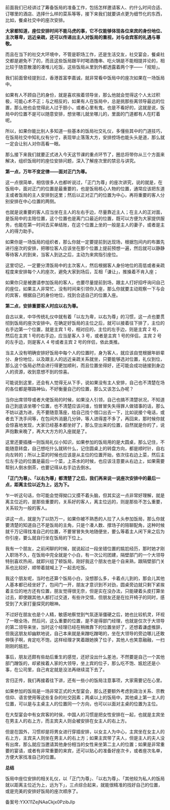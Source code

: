 前面我们已经讲过了筹备饭局的准备工作，包括怎样邀请客人、约什么时间合适、订哪里的酒店、选择什么样的菜系等等，接下来我们就要讲点更为细节化的东西，比如，餐桌社交中的座次安排。

**大家都知道，座位安排时间不能马虎的事，它不仅能够体现各位来宾的身份地位、主次尊卑，远近亲疏，还可以传递出主人对饭局的重视，对与会宾客的礼遇与尊敬。**

而且在当下的社交大环境中，不管是职场工作，还是生活交友，社交宴会，餐桌社交都是避免不了的，而且这些饭局跟平时喝酒撸串、吃火锅是不能相提并论的，相比较于随意散漫的凑堆儿吃饭，这些饭局从里到外都透露着两个字——「规矩」。

我们前面曾经提到过，香港首富李嘉诚，就非常看中饭局中的座次如果在一场饭局中。

如果有人不顾自己的身份，就是喜欢挨着领导坐，那么他就会觉得这个人太过积极，可能心术不正；与之相反的，如果有人在饭局中，总是挑那些离领导最远的位置，那么他也会觉得此人过于胆小，或者心里有鬼，也是不看好的，这就是说，饭局中的位置不是可以随意安排，想坐哪儿就坐哪儿的，里面的门道都有人在盯着呢。

所以，如果你能比别人多知道一些基本的饭局社交礼仪，多懂些其中的门道技巧，在饭局社交中知礼仪有分寸，表现举止落落大方，安排控场也能头头是道，那么就一定会让别人对你高看一眼。

那么接下来我们就要正式进入今天这节课的重点环节了，圈总将带你从三个方面来解决，组织饭局时的座位安排问题，深入了解座次里的禁忌与讲究。

**第一点，万年不变定律——面对正门为尊。**

这一点很简单，相信很多人也都听说过，「正门为尊」的座次讲究，说的就是，在饭局中，面对正门的位置是最重要的，也是饭局核心人物的位置，通常应该把东道主或者饭局的主人安排到这里；然后以正对正门的位置为中心，再将重要的客人分别安排在中心位置的两侧。

也就是说重要的客人应当坐在主人的左右手边，尽量靠近主人；在主人的正对面，是饭局中的主陪位置，这个位置也是离门口最近的位置，既可以方便为大家提供服务，也能在第一时间去买单结账，在这个位置上坐的一般是主人的妻子，或者是主人的得力助手。

如果你是一场饭局的组织者，那么你就一定要提前到达现场，根据包间内的布置先进行座次的安排，把哪位客人应该坐在那个位置上提前预想一遍，然后就可以静静等待客人的到来，当客人到达之后，主动为来宾指引座位。

这里切记，一定要分清饭局中的主次客人，然后根据客人身份地位的高低或者亲疏程度来安排每个人的座次，避免大家到场后，互相「谦让」，推搡着不肯入座；

如果你只是被邀请参加饭局的客人，也要尽量提前到场，跟主人打好招呼询问自己的座位，如果主人非常忙，没有时间来引领你入座，那么你就要主动观察一下与会的宾客，根据自己的身份地位，找到合适自己的位置入座。

**第二点，安排重要客人时应以右为尊。**

自古以来，中华传统礼仪中就有着「以左为卑，以右为尊」的习惯，这一点也要贯彻到饭局的座次安排中。在确定好饭局的主位之后，就可以接着往下排了，主位的右手边第一个位置，就是主宾 1 号，相对应的，主位的左手边，则是主宾 2 号，然后在主宾 1 号的右手边，应当是客人 3 号，或者是主宾 1 号的伴侣，主宾 2 号的左手边，则是客人 4 号或者主宾 2 号的伴侣，依此类推。

当主人没有明确安排好饭局中每个人的位置时，身为客人，就应该自觉根据年龄辈分、身份地位，以及跟主人的远近亲疏关系就坐，只要能够选对位置，礼仪到位，那么这个饭局必然会进行得更加顺利，而且位置坐得好，还可能会成功链接到身边人的资源，收到意想不到的惊喜。

可能说到这里，还会有人觉得无从下手，说如果没有主人安排，自己也不清楚在场的各位都是哪路神仙，不好衡量自己的位置，那么又该怎么办呢？

当你出席领导或者大佬饭局的时候，如果没人引领，自己也搞不清楚状况，不知道自己到底该坐哪个位置，也不清楚应该问谁，怕冒冒失失得罪人做错事的话，那么不妨以退为进，先不要随意落座，给自己找个借口出去一下，比如说接个电话，或者去下洗手间等，在包间外消磨几分钟，等人进得差不多了，再回来，那时候你就会惊喜地发现，大家已经基本都坐好了，那么空出来的位置，自然就是你的了，说声抱歉来晚了，再大大方方的入座就是了。

这里还要插播一则饭局礼仪小知识，如果参加的饭局用的是大圆桌，那么记住，不能随意转盘，自己想吃什么就转什么，记住圆桌上的转盘方向，都是顺时针，自右向左转的；所以上菜的时候也应该是从主位的位置开始，依次往右边上菜，然后主位左手边的位置是最后一个菜，上茶水的时候，也应该注意要从右边上，如果需要帮别人倒水倒茶，也要记得从右手边去倒水。

**「正门为尊」、「以右为尊」都清楚了之后，我们再来说一说座次安排中的最后一点，距离主位以近为上，远为下。**

乍一听这句话，你可能会觉得拗口又摸不着头脑，但其实这一点非常好理解，就是离主位近的，是那些重要的，关系好的客人，离主位远的，则是那些不怎么重要，关系较为一般的客人。

讲这一点，就是为了以防万一，如果你被不熟悉的人拉了人头参加饭局，那么你就要清楚的知道自己不是饭局的主角，只是个凑人数、撑场子的陪聊配角，这种时候就千万记得找准自己的位置，不要冒冒失失地随便坐，要么等着主人闲下来之后为你引座，要么就自行坐在饭局的下位上。

我有一个朋友，之前闲聊的时候，就说起过一段坐错位置的尴尬经历，那时她才刚入职场不久，在饭局中完全就是个小白，有一次公司团建，隔壁部门的一个大领导特别喜欢热闹，就即兴组了顿饭局，刚好我这个朋友也是个自来熟，跟隔壁部门关系也比较好，顺带着就喊上了一起去吃饭。

我这个朋友呢，当时也还算个饭局小白，没想那么多，卡着点儿到的，那会儿其他人基本都已经坐好了，包间门一开，朋友才意识到不对劲，圆桌旁边就只剩下紧挨着主位的地方还有位置，朋友觉得很无奈，但是实在没办法，只能硬着头皮打算坐过去，即使跟其他人都打过交道，有些许交情，但朋友还是在拉开椅子的同时，感受到了大家打量探究的眼神。

不过好在朋友也是个人精，敏感地察觉到气氛逐渐僵硬之后，她也比较机灵，环视了一眼全场，然后问，这么重要的位置，是不是得部门经理，也就是仅次于大领导的第二领导来坐，当时这个经理已经在稍微靠下的位置坐好了，还想着谦虚推辞，但我这朋友却幽默地说，自己本来就是来蹭吃蹭喝的，坐在大领导的旁边哪儿还敢伸筷子啊，肯定吃不饱，这样经理才笑着跟她换了位子，其他人也笑意融融，一扫刚刚的尴尬。

事后，朋友还颇有些劫后重生的感觉，还好没出什么差池，不然要是自己一个其他部门蹭饭的，却紧挨着人家的大领导，坐上宾的位子，那么吃不饱、尴尬还是小事，在公司里，自己肯定就是没法再继续混下去了。

言归正传，我们再接着往下讲，还有一些小的饭局注意事项，大家需要记在心里。

如果参加的饭局是一场非常正式的大型宴会，那么还要额外考虑到政治关系、宗教信仰、语言使用等这些复杂的社交因素；两桌以上的饭局中，其他桌上第一主人的位置，可以是与主桌主人的位置同一个方向，也可以以面对主桌的位置为主位。

在大型宴会中有女宾客的时侯，中国人的习惯是把女性安排在一起，也就是主宾坐在男主人的右上方，而主宾夫人则会被安排在女主人的右上方。

但是在国外，习惯却是将男女进行穿插安排，以女主人为中心，主宾坐在女主人的右上方，主宾夫人则坐在男主人的右上方；如果主宾带了夫人，但是主人的夫人没有出席，那么就应当邀请其他身份相当的女性来坐第二主人的位置；如果是非常重要的宴请，或者有非常重要的来宾，还可以贴心的准备好座次卡，或者座次名单，方便大家找准自己的位置。

**总结**

饭局中座位安排的相关礼仪，以「正门为尊」、「以右为尊」、「其他较为私人的饭局就以距离主位近为上，远为下」，三点综合起来，就能很精准的找好自己的位置，或是完美的安排好饭局的座次顺序了。

备案号:YXX11ZejNAaCkjx0PzibJlp